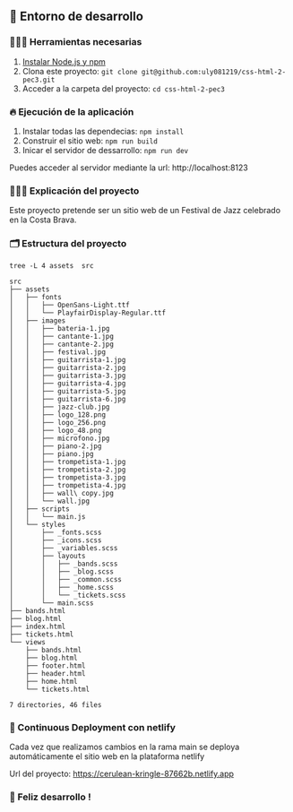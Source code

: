 ## 🚀 Entorno de desarrollo

### 👩🏽‍🚒 Herramientas necesarias

1. [Instalar Node.js y npm](https://docs.npmjs.com/downloading-and-installing-node-js-and-npm)
2. Clona este proyecto: `git clone git@github.com:uly081219/css-html-2-pec3.git`
3. Acceder a la carpeta del proyecto: `cd css-html-2-pec3`

### 🔥 Ejecución de la aplicación

1. Instalar todas las dependecias: `npm install`
2. Construir el sitio web: `npm run build`
3. Inicar el servidor de dessarrollo: `npm run dev`

Puedes acceder al servidor mediante la url: http://localhost:8123

### 👩🏽‍🏫 Explicación del proyecto

Este proyecto pretende ser un sitio web de un Festival de Jazz celebrado en la Costa Brava.

### 🗂 Estructura del proyecto

`tree -L 4 assets  src`

```
src
├── assets
│   ├── fonts
│   │   ├── OpenSans-Light.ttf
│   │   └── PlayfairDisplay-Regular.ttf
│   ├── images
│   │   ├── bateria-1.jpg
│   │   ├── cantante-1.jpg
│   │   ├── cantante-2.jpg
│   │   ├── festival.jpg
│   │   ├── guitarrista-1.jpg
│   │   ├── guitarrista-2.jpg
│   │   ├── guitarrista-3.jpg
│   │   ├── guitarrista-4.jpg
│   │   ├── guitarrista-5.jpg
│   │   ├── guitarrista-6.jpg
│   │   ├── jazz-club.jpg
│   │   ├── logo_128.png
│   │   ├── logo_256.png
│   │   ├── logo_48.png
│   │   ├── microfono.jpg
│   │   ├── piano-2.jpg
│   │   ├── piano.jpg
│   │   ├── trompetista-1.jpg
│   │   ├── trompetista-2.jpg
│   │   ├── trompetista-3.jpg
│   │   ├── trompetista-4.jpg
│   │   ├── wall\ copy.jpg
│   │   └── wall.jpg
│   ├── scripts
│   │   └── main.js
│   └── styles
│       ├── _fonts.scss
│       ├── _icons.scss
│       ├── _variables.scss
│       ├── layouts
│       │   ├── _bands.scss
│       │   ├── _blog.scss
│       │   ├── _common.scss
│       │   ├── _home.scss
│       │   └── _tickets.scss
│       └── main.scss
├── bands.html
├── blog.html
├── index.html
├── tickets.html
└── views
    ├── bands.html
    ├── blog.html
    ├── footer.html
    ├── header.html
    ├── home.html
    └── tickets.html

7 directories, 46 files
```

### 📡 Continuous Deployment con netlify

Cada vez que realizamos cambios en la rama main se deploya automáticamente el sitio web en la plataforma netlify

Url del proyecto: https://cerulean-kringle-87662b.netlify.app

### 🤹 Feliz desarrollo !
